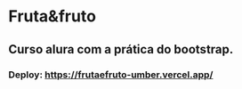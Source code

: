 # Fruta&fruto

## Curso alura com a prática do bootstrap.

### Deploy: https://frutaefruto-umber.vercel.app/
